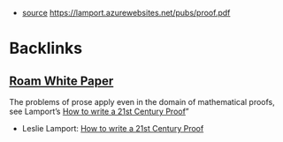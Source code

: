 - [source](<source.md>) https://lamport.azurewebsites.net/pubs/proof.pdf

# Backlinks
## [Roam White Paper](<Roam White Paper.md>)
The problems of prose apply even in the domain of mathematical proofs, see Lamport’s [How to write a 21st Century Proof](<How to write a 21st Century Proof.md>)”

- Leslie Lamport: [How to write a 21st Century Proof](<How to write a 21st Century Proof.md>)

